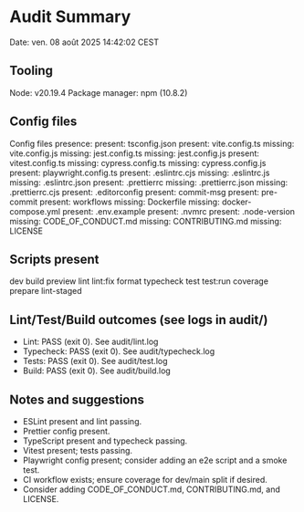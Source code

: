 # Audit Summary

Date: ven. 08 août 2025 14:42:02 CEST

## Tooling

Node: v20.19.4
Package manager: npm (10.8.2)

## Config files

Config files presence:
present: tsconfig.json
present: vite.config.ts
missing: vite.config.js
missing: jest.config.ts
missing: jest.config.js
present: vitest.config.ts
missing: cypress.config.ts
missing: cypress.config.js
present: playwright.config.ts
present: .eslintrc.cjs
missing: .eslintrc.js
missing: .eslintrc.json
present: .prettierrc
missing: .prettierrc.json
missing: .prettierrc.cjs
present: .editorconfig
present: commit-msg
present: pre-commit
present: workflows
missing: Dockerfile
missing: docker-compose.yml
present: .env.example
present: .nvmrc
present: .node-version
missing: CODE_OF_CONDUCT.md
missing: CONTRIBUTING.md
missing: LICENSE

## Scripts present

dev
build
preview
lint
lint:fix
format
typecheck
test
test:run
coverage
prepare
lint-staged

## Lint/Test/Build outcomes (see logs in audit/)

- Lint: PASS (exit 0). See audit/lint.log
- Typecheck: PASS (exit 0). See audit/typecheck.log
- Tests: PASS (exit 0). See audit/test.log
- Build: PASS (exit 0). See audit/build.log

## Notes and suggestions

- ESLint present and lint passing.
- Prettier config present.
- TypeScript present and typecheck passing.
- Vitest present; tests passing.
- Playwright config present; consider adding an e2e script and a smoke test.
- CI workflow exists; ensure coverage for dev/main split if desired.
- Consider adding CODE_OF_CONDUCT.md, CONTRIBUTING.md, and LICENSE.
